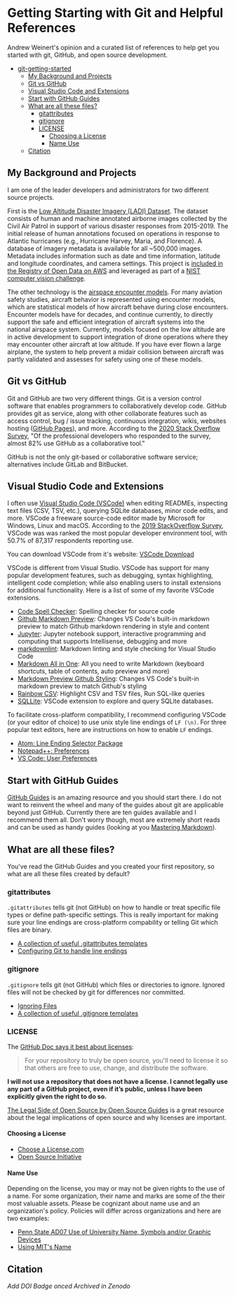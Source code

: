 # Getting Starting with Git and Helpful References

Andrew Weinert's opinion and a curated list of references to help get you started with git, GitHub, and open source development.

- [git-getting-started](#git-getting-started)
  - [My Background and Projects](#my-background-and-projects)
  - [Git vs GitHub](#git-vs-github)
  - [Visual Studio Code and Extensions](#visual-studio-code-and-extensions)
  - [Start with GitHub Guides](#start-with-github-guides)
  - [What are all these files?](#what-are-all-these-files)
    - [gitattributes](#gitattributes)
    - [gitignore](#gitignore)
    - [LICENSE](#license)
      - [Choosing a License](#choosing-a-license)
      - [Name Use](#name-use)
  - [Citation](#citation)

## My Background and Projects

I am one of the leader developers and administrators for two different source projects.

First is the [Low Altitude Disaster Imagery (LADI) Dataset](https://github.com/LADI-Dataset/ladi-overview). The dataset consists of human and machine annotated airborne images collected by the Civil Air Patrol in support of various disaster responses from 2015-2019. The initial release of human annotations focused on operations in response to Atlantic hurricanes (e.g., Hurricane Harvey, Maria, and Florence). A database of imagery metadata is available for all ~500,000 images. Metadata includes information such as date and time information, latitude and longitude coordinates, and camera settings. This project is [included in the Registry of Open Data on AWS](https://registry.opendata.aws/ladi/) and leveraged as part of a [NIST computer vision challenge](https://www-nlpir.nist.gov/projects/tv2020/dsdi.html).

The other technology is the [airspace encounter models](https://github.com/Airspace-Encounter-Models/em-overview). For many aviation safety studies, aircraft behavior is represented using encounter models, which are statistical models of how aircraft behave during close encounters. Encounter models have for decades, and continue currently, to directly support the safe and efficient integration of aircraft systems into the national airspace system. Currently, models focused on the low altitude are in active development to support integration of drone operations where they may encounter other aircraft at low altitude. If you have ever flown a large airplane, the system to help prevent a midair collision between aircraft was partly validated and assesses for safety using one of these models.

## Git vs GitHub

Git and GitHub are two very different things. Git is a version control software that enables programmers to collaboratively develop code. GitHub provides git as service, along with other collaborate features such as access control, bug / issue tracking, continuous integration, wikis, websites hosting ([GitHub Pages](https://pages.github.com/)), and more. According to the [2020 Stack Overflow Survey](https://insights.stackoverflow.com/survey/2020#technology-collaboration-tools-all-respondents), "Of the professional developers who responded to the survey, almost 82% use GitHub as a collaborative tool."

GitHub is not the only git-based or collaborative software service; alternatives include GitLab and BitBucket.

## Visual Studio Code and Extensions

I often use [Visual Studio Code (VSCode)](https://code.visualstudio.com/) when editing READMEs, inspecting text files (CSV, TSV, etc.), querying SQLite databases, minor code edits, and more. VSCode a freeware source-code editor made by Microsoft for Windows, Linux and macOS. According to the [2019 StackOverflow Survey](https://insights.stackoverflow.com/survey/2019#development-environments-and-tools), VSCode was  was ranked the most popular developer environment tool, with 50.7% of 87,317 respondents reporting use.

You can download VSCode from it's website: [VSCode Download](https://code.visualstudio.com/Download)

VSCode is different from Visual Studio. VSCode has support for many popular development features, such as debugging, syntax highlighting, intelligent code completion; while also enabling users to install extensions for additional functionality. Here is a list of some of my favorite VSCode extensions.

- [Code Spell Checker](https://marketplace.visualstudio.com/items?itemName=streetsidesoftware.code-spell-checker): Spelling checker for source code
- [Github Markdown Preview](https://marketplace.visualstudio.com/items?itemName=bierner.github-markdown-preview): Changes VS Code's built-in markdown preview to match Github markdown rendering in style and content
- [Jupyter](https://marketplace.visualstudio.com/items?itemName=ms-toolsai.jupyter): Jupyter notebook support, interactive programming and computing that supports Intellisense, debugging and more
- [markdownlint](https://marketplace.visualstudio.com/items?itemName=DavidAnson.vscode-markdownlint): Markdown linting and style checking for Visual Studio Code
- [Markdown All in One](https://marketplace.visualstudio.com/items?itemName=yzhang.markdown-all-in-one): All you need to write Markdown (keyboard shortcuts, table of contents, auto preview and more)
- [Markdown Preview Github Styling](https://marketplace.visualstudio.com/items?itemName=bierner.markdown-preview-github-styles): Changes VS Code's built-in markdown preview to match Github's styling
- [Rainbow CSV](https://marketplace.visualstudio.com/items?itemName=mechatroner.rainbow-csv): Highlight CSV and TSV files, Run SQL-like queries
- [SQLLite](https://marketplace.visualstudio.com/items?itemName=alexcvzz.vscode-sqlite): VSCode extension to explore and query SQLite databases.

To facilitate cross-platform compatibility, I recommend configuring VSCode (or your editor of choice) to use unix style line endings of `LF (\n)`. For three popular text editors, here are instructions on how to enable `LF` endings.

- [Atom: Line Ending Selector Package](https://github.com/atom/atom/tree/master/packages/line-ending-selector)
- [Notepad++: Preferences](https://stackoverflow.com/q/8195839)
- [VS Code: User Preferences](https://stackoverflow.com/q/52404044)

## Start with GitHub Guides

[GitHub Guides](https://guides.github.com/) is an amazing resource and you should start there. I do not want to reinvent the wheel and many of the guides about git are applicable beyond just GitHub. Currently there are ten guides available and I recommend them all. Don't worry though, most are extremely short reads and can be used as handy guides (looking at you [Mastering Markdown](https://guides.github.com/features/mastering-markdown/)).

## What are all these files?

You've read the GitHub Guides and you created your first repository, so what are all these files created by default?

### gitattributes

`.gitattributes` tells git (not GitHub) on how to handle or treat specific file types or define path-specific settings. This is really important for making sure your line endings are cross-platform compability or telling Git which files are binary.

- [A collection of useful .gitattributes templates](https://github.com/alexkaratarakis/gitattributes)
- [Configuring Git to handle line endings](https://docs.github.com/en/github/getting-started-with-github/configuring-git-to-handle-line-endings)
  
### gitignore

`.gitignore` tells git (not GitHub) which files or directories to ignore. Ignored files will not be checked by git for differences nor committed.

- [Ignoring Files](https://docs.github.com/en/github/getting-started-with-github/ignoring-files)
- [A collection of useful .gitignore templates](https://github.com/github/gitignore)

### LICENSE

The [GitHub Doc says it best about licenses](https://docs.github.com/en/github/creating-cloning-and-archiving-repositories/licensing-a-repository):
> For your repository to truly be open source, you'll need to license it so that others are free to use, change, and distribute the software.

**I will not use a repository that does not have a license. I cannot legally use any part of a GitHub project, even if it’s public, unless I have been explicitly given the right to do so.**

[The Legal Side of Open Source by Open Source Guides](https://opensource.guide/legal/) is a great resource about the legal implications of open source and why licenses are important.

#### Choosing a License

- [Choose a License.com](https://choosealicense.com/)
- [Open Source Initiative](https://opensource.org/)

#### Name Use

Depending on the license, you may or may not be given rights to the use of a name. For some organization, their name and marks are some of the their most valuable assets. Please be cognizant about name use and an organization's policy. Policies will differ across organizations and here are two examples:

- [Penn State AD07 Use of University Name, Symbols and/or Graphic Devices](https://policy.psu.edu/policies/ad07)
- [Using MIT's Name](https://tlo.mit.edu/use-mits-name-trademark/using-mits-name)

## Citation

*Add DOI Badge onced Archived in Zenodo*
